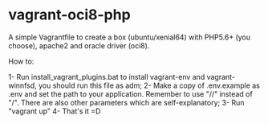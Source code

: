 # vagrant-oci8-php
A simple Vagrantfile to create a box (ubuntu/xenial64) with PHP5.6+ (you choose), apache2 and oracle driver (oci8).

How to:

1- Run install_vagrant_plugins.bat to install vagrant-env and vagrant-winnfsd, you should run this file as adm;
2- Make a copy of .env.example as .env and set the path to your application. Remember to use "//" instead of "/". There are also other parameters which are self-explanatory;
3- Run "vagrant up"
4- That's it =D


